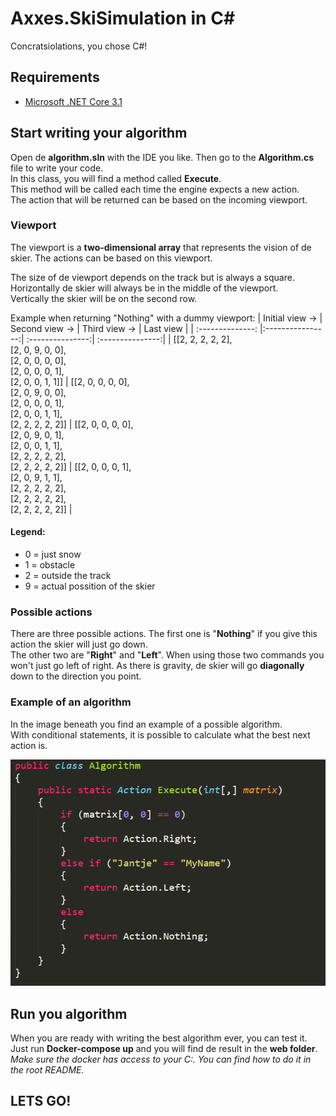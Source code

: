 # Axxes.SkiSimulation in C#
Concratsiolations, you chose C#!

## Requirements
* [Microsoft .NET Core 3.1](https://dotnet.microsoft.com/download/dotnet-core/3.1)
## Start writing your algorithm
Open de **algorithm.sln** with the IDE you like. 
Then go to the **Algorithm.cs** file to write your code.  
In this class, you will find a method called **Execute**.  
This method will be called each time the engine expects a new action.  
The action that will be returned can be based on the incoming viewport. 

### Viewport
The viewport is a **two-dimensional array** that represents the vision of de skier. The actions can be based on this viewport.

The size of de viewport depends on the track but is always a square.   
Horizontally de skier will always be in the middle of the viewport.  
Vertically the skier will be on the second row.  

Example when returning "Nothing" with a dummy viewport:
| Initial view ->  | Second view ->   | Third view ->    | Last view        |
| :--------------: |:----------------:| :---------------:| :---------------:|
| [[2, 2, 2, 2, 2], <br> [2, 0, 9, 0, 0], <br> [2, 0, 0, 0, 0], <br> [2, 0, 0, 0, 1], <br> [2, 0, 0, 1, 1]] | [[2, 0, 0, 0, 0], <br> [2, 0, 9, 0, 0], <br> [2, 0, 0, 0, 1], <br> [2, 0, 0, 1, 1], <br> [2, 2, 2, 2, 2]] | [[2, 0, 0, 0, 0], <br> [2, 0, 9, 0, 1], <br> [2, 0, 0, 1, 1], <br> [2, 2, 2, 2, 2], <br> [2, 2, 2, 2, 2]] | [[2, 0, 0, 0, 1], <br> [2, 0, 9, 1, 1], <br> [2, 2, 2, 2, 2], <br> [2, 2, 2, 2, 2], <br> [2, 2, 2, 2, 2]] |

#### Legend:
* 0 = just snow
* 1 = obstacle
* 2 = outside the track
* 9 = actual possition of the skier

### Possible actions
There are three possible actions. The first one is "**Nothing**" if you give this action the skier will just go down.  
The other two are "**Right**" and "**Left**". When using those two commands you won't just go left of right.   As there is gravity, de skier will go **diagonally** down to the direction you point.

### Example of an algorithm
In the image beneath you find an example of a possible algorithm.  
With conditional statements, it is possible to calculate what the best next action is.  

![Example of algorithm](/img/Example_Csharp.PNG)

## Run you algorithm
When you are ready with writing the best algorithm ever, you can test it.  
Just run **Docker-compose up** and you will find de result in the **web folder**.  
*Make sure the docker has access to your C:. You can find how to do it in the root README.*

## LETS GO!